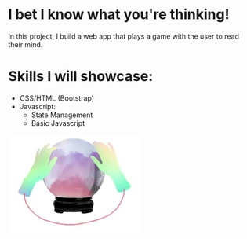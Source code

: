 # I bet I know what you're thinking!
In this project, I build a web app that plays a game with the user to read their mind. 



# Skills I will showcase: 
 - CSS/HTML (Bootstrap)
 - Javascript: 
    - State Management
    - Basic Javascript

![](/img/fortuneTellerHandsAndBall.webp)

 
